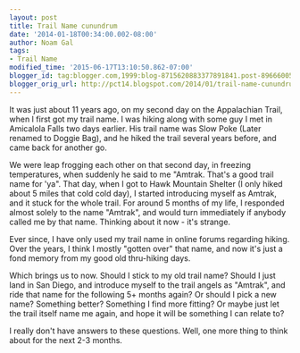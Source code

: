 ```yaml
---
layout: post
title: Trail Name cunundrum
date: '2014-01-18T00:34:00.002-08:00'
author: Noam Gal
tags:
- Trail Name
modified_time: '2015-06-17T13:10:50.862-07:00'
blogger_id: tag:blogger.com,1999:blog-8715620883377891841.post-8966600521966072727
blogger_orig_url: http://pct14.blogspot.com/2014/01/trail-name-cunundrum.html
---
```

It was just about 11 years ago, on my second day on the Appalachian Trail, when I first got my trail name. I was hiking along with some guy I met in Amicalola Falls two days earlier. His trail name was Slow Poke (Later renamed to Doggie Bag), and he hiked the trail several years before, and came back for another go.

We were leap frogging each other on that second day, in freezing temperatures, when suddenly he said to me "Amtrak. That's a good trail name for 'ya". That day, when I got to Hawk Mountain Shelter (I only hiked about 5 miles that cold cold day), I started introducing myself as Amtrak, and it stuck for the whole trail. For around 5 months of my life, I responded almost solely to the name "Amtrak", and would turn immediately if anybody called me by that name. Thinking about it now - it's strange.

Ever since, I have only used my trail name in online forums regarding hiking. Over the years, I think I mostly "gotten over" that name, and now it's just a fond memory from my good old thru-hiking days.

Which brings us to now. Should I stick to my old trail name? Should I just land in San Diego, and introduce myself to the trail angels as "Amtrak", and ride that name for the following 5+ months again? Or should I pick a new name? Something better? Something I find more fitting? Or maybe just let the trail itself name me again, and hope it will be something I can relate to?

I really don't have answers to these questions. Well, one more thing to think about for the next 2-3 months.
